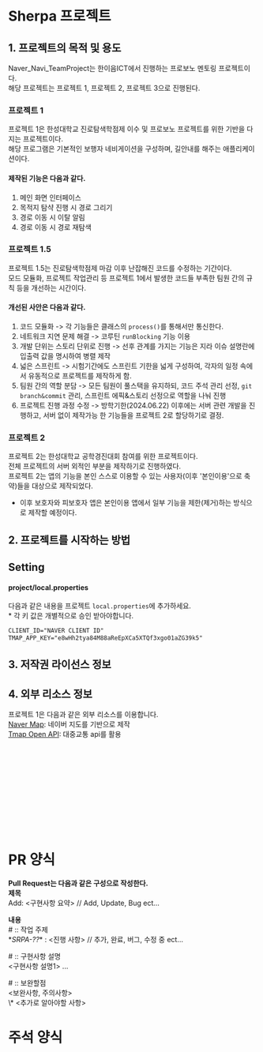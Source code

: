 # Sherpa 프로젝트  
  
## 1. 프로젝트의 목적 및 용도  
Naver_Navi_TeamProject는 한이음ICT에서 진행하는 프로보노 멘토링 프로젝트이다.    
해당 프로젝트는 프로젝트 1, 프로젝트 2, 프로젝트 3으로 진행된다.    
  
  
### 프로젝트 1
프로젝트 1은 한성대학교 진로탐색학점제 이수 및 프로보노 프로젝트를 위한 기반을 다지는 프로젝트이다.    
해당 프로그램은 기본적인 보행자 네비게이션을 구성하며, 길안내를 해주는 애플리케이션이다.    

#### 제작된 기능은 다음과 같다.
1. 메인 화면 인터페이스  
2. 목적지 탐샥 진행 시 경로 그리기  
3. 경로 이동 시 이탈 알림  
4. 경로 이동 시 경로 재탐색  

### 프로젝트 1.5
프로젝트 1.5는 진로탐색학점제 마감 이후 난잡해진 코드를 수정하는 기간이다.  
모드 모듈화, 프로젝트 작업관리 등 프로젝트 1에서 발생한 코드들 부족한 팀원 간의 규칙 등을 개선하는 시간이다.  

#### 개선된 사안은 다음과 같다.
1. 코드 모듈화 -> 각 기능들은 클래스의 `process()`를 통해서만 통신한다.  
2. 네트워크 지연 문제 해결 -> 코루틴 `runBlocking` 기능 이용  
3. 개발 단위는 스토리 단위로 진행 -> 선후 관계를 가지는 기능은 지라 이슈 설명란에 입출력 값을 명시하여 병렬 제작  
4. 넓은 스프린트 -> 시험기간에도 스프린트 기한을 넓게 구성하여, 각자의 일정 속에서 유동적으로 프로젝트를 제작하게 함.  
5. 팀원 간의 역할 분담 -> 모든 팀원이 풀스택을 유지하되, 코드 주석 관리 선정, `git branch&commit` 관리, 스프린트 에픽&스토리 선정으로 역할을 나눠 진행  
6. 프로젝트 진행 과정 수정 -> 방학기한(2024.06.22) 이후에는 서버 관련 개발을 진행하고, 서버 없이 제작가능 한 기능들을 프로젝트 2로 할당하기로 결정.  

### 프로젝트 2  
프로젝트 2는 한성대학교 공학경진대회 참여를 위한 프로젝트이다.  
전체 프로젝트의 서버 외적인 부분을 제작하기로 진행하였다.  
프로젝트 2는 앱의 기능을 본인 스스로 이용할 수 있는 사용자(이후 '본인이용'으로 축약)들을 대상으로 제작되었다.  
  - 이후 보호자와 피보호자 앱은 본인이용 앱에서 일부 기능을 제한(제거)하는 방식으로 제작할 예정이다.  

    
## 2. 프로젝트를 시작하는 방법
## Setting
#### project/local.properties
다음과 같은 내용을 프로젝트 `local.properties`에 추가하세요.  
  \* 각 키 값은 개별적으로 승인 받아야합니다.  
```html
CLIENT_ID="NAVER CLIENT ID"
TMAP_APP_KEY="e8wHh2tya84M88aReEpXCa5XTQf3xgo01aZG39k5"
```

## 3. 저작권 라이선스 정보  
  
  
## 4. 외부 리소스 정보
프로젝트 1은 다음과 같은 외부 리소스를 이용합니다.  
  [Naver Map](https://navermaps.github.io/android-map-sdk/guide-ko/): 네이버 지도를 기반으로 제작  
  [Tmap Open API](https://skopenapi.readme.io/reference/%EC%86%8C%EA%B0%9C): 대중교통 api를 활용  

<br/><br/><br/><br/><br/><br/><br/><br/><br/><br/>
# PR 양식  
__Pull Request는 다음과 같은 구성으로 작성한다.__    
__제목__    
Add: <구현사항 요약> // Add, Update, Bug ect...

__내용__  
\# :: 작업 주제  
\**SRPA-??**  : <진행 사항> // 추가, 완료, 버그, 수정 중 ect...   


\# :: 구현사항 설명      
<구현사항 설명1> ...  

\# :: 보완할점     
<보완사항, 주의사항>      
  \\* <추가로 알아야할 사항>    


# 주석 양식

